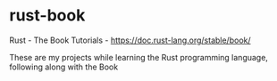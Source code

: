 # rust-book
Rust - The Book Tutorials - https://doc.rust-lang.org/stable/book/

These are my projects while learning the Rust programming language, following along with the Book
